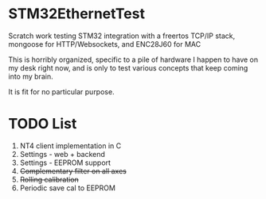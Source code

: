 # STM32EthernetTest
Scratch work testing STM32 integration with a freertos TCP/IP stack, mongoose for HTTP/Websockets, and ENC28J60 for MAC

This is horribly organized, specific to a pile of hardware I happen to have on my desk right now, and is only to test various concepts that keep coming into my brain. 

It is fit for no particular purpose.

# TODO List

1) NT4 client implementation in C
2) Settings - web + backend
3) Settings - EEPROM support
4) ~~Complementary filter on all axes~~
5) ~~Rolling calibration~~
6) Periodic save cal to EEPROM